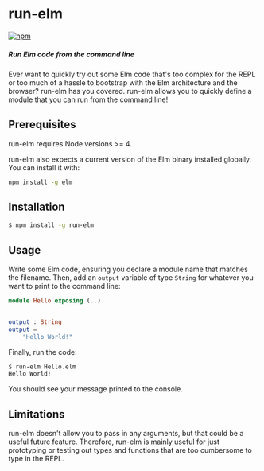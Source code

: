 # run-elm

[![npm](https://img.shields.io/npm/v/run-elm.svg?style=flat-square)](https://www.npmjs.com/package/run-elm)

##### Run Elm code from the command line

Ever want to quickly try out some Elm code that's too complex for the REPL or
too much of a hassle to bootstrap with the Elm architecture and the browser?
run-elm has you covered. run-elm allows you to quickly define a module that you
can run from the command line!

## Prerequisites

run-elm requires Node versions >= 4.

run-elm also expects a current version of the Elm binary installed globally. You can
install it with:

```sh
npm install -g elm
```

## Installation

```sh
$ npm install -g run-elm
```

## Usage

Write some Elm code, ensuring you declare a module name that matches the
filename. Then, add an `output` variable of type `String` for whatever you want
to print to the command line:

```elm
module Hello exposing (..)


output : String
output =
    "Hello World!"
```

Finally, run the code:

```sh
$ run-elm Hello.elm
Hello World!
```

You should see your message printed to the console.

## Limitations

run-elm doesn't allow you to pass in any arguments, but that could be a useful
future feature. Therefore, run-elm is mainly useful for just prototyping or
testing out types and functions that are too cumbersome to type in the REPL.
